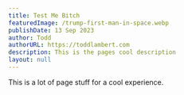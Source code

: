 ```yaml
---
title: Test Me Bitch
featuredImage: /trump-first-man-in-space.webp
publishDate: 13 Sep 2023
author: Todd
authorURL: https://toddlambert.com
description: This is the pages cool description
layout: null
---
```

This is a lot of page stuff for a cool experience.